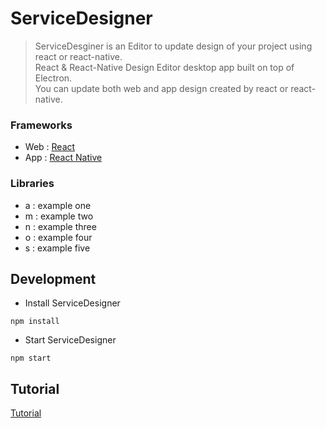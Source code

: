 # ServiceDesigner
> ServiceDesginer is an Editor to update design of your project using react or react-native.  
> React & React-Native Design Editor desktop app built on top of Electron.  
> You can update both web and app design created by react or react-native.  


<!-- 들어가야 할 내용
서비스 소개
Web / App 모두 사용 가능
Web : react / App: react-native -->

### Frameworks
- Web : [React](https://reactjs.org/)
- App : [React Native](https://facebook.github.io/react-native/)

### Libraries
- a : example one
- m : example two
- n : example three
- o : example four
- s : example five

## Development
- Install ServiceDesigner
```
npm install
```
- Start ServiceDesigner
```
npm start 
```

<!-- ## build
```
npm run dist
``` -->

<!-- Tutorial에 들어갈 내용 -->
<!-- ## how to use
- File : Open saved 'design.save.json' file to update your project at ServiceDesigner.
- State : The scheme is json.
- Style : The Style supports following special shceme.

  Color.XXX : Support Color variables. The variables should be defined color tab.
  Asset.XXX : Support Asset variables. The variables should be defined asset tab.
  ex ) { "backgroundColor": "Color.red" }

- Property : the property supports following special shceme.

  First checkbox is if the attribute is active.
  Second checkbox is if the attribute is binded with state variable.
  Asset.XXX : Asset tab scheme. -->

## Tutorial
[Tutorial](https://github.com/hyun12345/ServiceDesigner/blob/tutorial/TUTORIAL.md)
<!-- 1. test 1
1. test 2
1. test 3
1. test 4
1. test 5 -->
